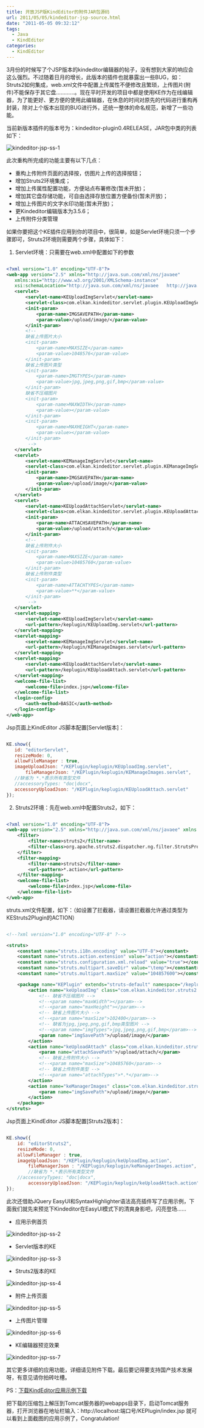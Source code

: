 ```yaml
---
title: 开放JSP版KindEditor的附件JAR包源码
url: 2011/05/05/kindeditor-jsp-source.html
date: "2011-05-05 09:32:12"
tags: 
  - Java
  - KindEditor
categories:
  - KindEditor
---
```


3月份的时候写了个JSP版本的kindeditor编辑器的帖子，没有想到大家的响应会这么强烈。不过随着日月的增长，此版本的插件也就暴露出一些BUG，如：Struts2如何集成，web.xml文件中配置上传属性不便修改且繁琐，上传图片(附件)不能保存于其它盘…………。现在平时开发的项目中都是使用KE作为在线编辑器，为了能更好、更方便的使用此编辑器，在休息的时间对原先的代码进行重构再封装，除对上个版本出现的BUG进行外，还统一整体的命名规范，新增了一些功能。

<!--more-->
 
当前新版本插件的版本号为：kindeditor-plugin0.4RELEASE，JAR包中类的列表如下：
 
![kindeditor-jsp-ss-1](http://imgs.lisenhui.cn/2011/05-05-kindeditor-jsp-ss-1.png)
 
 此次重构所完成的功能主要有以下几点：
* 重构上传附件页面的选择按，仿图片上传的选择按钮；
* 增加Struts2环境集成；
* 增加上传属性配置功能，方便站点布署修改(暂未开放)；
* 增加其它盘存储功能，可自由选择存放位置方便备份(暂未开放)；
* 增加上传图片的文字水印功能(暂未开放)；
* 更Kindeditor编辑版本为3.5.6；
* 上传附件分类管理
 
如果你要把这个KE插件应用到你的项目中，很简单，如是Servlet环境只须一个步骤即可，Struts2环境则需要两个步骤，具体如下：
 
1. Servlet环境：只需要在web.xml中配置如下的参数
 
 ```xml
 
<?xml version="1.0" encoding="UTF-8"?>
<web-app version="2.5" xmlns="http://java.sun.com/xml/ns/javaee"
	xmlns:xsi="http://www.w3.org/2001/XMLSchema-instance"
	xsi:schemaLocation="http://java.sun.com/xml/ns/javaee   http://java.sun.com/xml/ns/javaee/web-app_2_5.xsd">	
	<servlet>
		<servlet-name>KEUploadImgServlet</servlet-name>
		<servlet-class>com.elkan.kindeditor.servlet.plugin.KEUploadImgServlet</servlet-class>
		<init-param>
			<param-name>IMGSAVEPATH</param-name>
			<param-value>/upload/image/</param-value>
		</init-param>
		<!-- 
		缺省上传图片大小
		<init-param>
			<param-name>MAXSIZE</param-name>
			<param-value>1048576</param-value>
		</init-param>
		缺省上传图片类型
		<init-param>
			<param-name>IMGTYPES</param-name>
			<param-value>jpg,jpeg,png,gif,bmp</param-value>
		</init-param>
		缺省不压缩图片
		<init-param>
			<param-name>MAXWIDTH</param-name>
			<param-value></param-value>
		</init-param>
		<init-param>
			<param-name>MAXHEIGHT</param-name>
			<param-value></param-value>
		</init-param>
		 -->
	</servlet>
	<servlet>
		<servlet-name>KEManageImgServlet</servlet-name>
		<servlet-class>com.elkan.kindeditor.servlet.plugin.KEManageImgServlet</servlet-class>
		<init-param>
			<param-name>IMGSAVEPATH</param-name>
			<param-value>/upload/image/</param-value>
		</init-param>
	</servlet>
	<servlet>
		<servlet-name>KEUploadAttachServlet</servlet-name>
		<servlet-class>com.elkan.kindeditor.servlet.plugin.KEUploadAttachServlet</servlet-class>
		<init-param>
			<param-name>ATTACHSAVEPATH</param-name>
			<param-value>/upload/attach/</param-value>
		</init-param>
		<!-- 
		缺省上传附件大小
		<init-param>
			<param-name>MAXSIZE</param-name>
			<param-value>10485760</param-value>
		</init-param>
		缺省上传附件类型
		<init-param>
			<param-name>ATTACHTYPES</param-name>
			<param-value>**</param-value>
		</init-param>
		 -->
	</servlet>
	<servlet-mapping>
		<servlet-name>KEUploadImgServlet</servlet-name>
		<url-pattern>/keplugin/KEUploadImg.servlet</url-pattern>
	</servlet-mapping>
	<servlet-mapping>
		<servlet-name>KEManageImgServlet</servlet-name>
		<url-pattern>/keplugin/KEManageImages.servlet</url-pattern>
	</servlet-mapping>
	<servlet-mapping>
		<servlet-name>KEUploadAttachServlet</servlet-name>
		<url-pattern>/keplugin/KEUploadAttach.servlet</url-pattern>
	</servlet-mapping>
	<welcome-file-list>
		<welcome-file>index.jsp</welcome-file>
	</welcome-file-list>
	<login-config>
		<auth-method>BASIC</auth-method>
	</login-config>
</web-app>
 
 ```

Jsp页面上KindEditor JS脚本配置[Servlet版本]：

 ```javascript
 
 KE.show({
	id: "editorServlet",
	resizeMode: 0,
	allowFileManager : true,
	imageUploadJson: "/KEPlugin/keplugin/KEUploadImg.servlet",
        fileManagerJson: "/KEPlugin/keplugin/KEManageImages.servlet",
	//缺省为 *.*表示所有类型文件
	//accessoryTypes: "doc|docx",
	accessoryUploadJson: "/KEPlugin/keplugin/KEUploadAttach.servlet"    		
});

```
2. Struts2环境：先在web.xml中配置Struts2，如下：

```xml

<?xml version="1.0" encoding="UTF-8"?>
<web-app version="2.5" xmlns="http://java.sun.com/xml/ns/javaee" xmlns:xsi="http://www.w3.org/2001/XMLSchema-instance" xsi:schemalocation="http://java.sun.com/xml/ns/javaee   http://java.sun.com/xml/ns/javaee/web-app_2_5.xsd">
	<filter>
		<filter-name>struts2</filter-name>
		<filter-class>org.apache.struts2.dispatcher.ng.filter.StrutsPrepareAndExecuteFilter</filter-class>	
	</filter>
	<filter-mapping>
		<filter-name>struts2</filter-name>
		<url-pattern>*.action</url-pattern>
	</filter-mapping>
	<welcome-file-list>
		<welcome-file>index.jsp</welcome-file>
	</welcome-file-list>
</web-app>

```

struts.xml文件配置，如下：（如设置了拦截器，请设置拦截器允许通过类型为KEStruts2Plugin的ACTION）

```xml

<!--?xml version="1.0" encoding="UTF-8" ?-->

<struts>
	<constant name="struts.i18n.encoding" value="UTF-8"></constant>
	<constant name="struts.action.extension" value="action"></constant>
	<constant name="struts.configuration.xml.reload" value="true"></constant>
	<constant name="struts.multipart.saveDir" value="\temp"></constant>
	<constant name="struts.multipart.maxSize" value="104857600"></constant>

	<package name="KEPlugin" extends="struts-default" namespace="/keplugin">
		<action name="keUploadImg" class="com.elkan.kindeditor.struts2.plugin.KEUploadImgAction">
			<!-- 缺省不压缩图片 -->
			<!--<param name="maxWidth"></param>-->
			<!--<param name="maxHeight"></param>-->
			<!-- 缺省上传图片大小 -->
			<!--<param name="maxSize">102400</param>-->
			<!-- 缺省为jpg,jpeg,png,gif,bmp类型图片 -->
			<!--<param name="imgTypes">jpg,jpeg,png,gif,bmp</param>-->
			<param name="imgSavePath">/upload/image/</param>
		</action>
		<action name="keUploadAttach" class="com.elkan.kindeditor.struts2.plugin.KEUploadAttachAction">
			<param name="attachSavePath">/upload/attach/</param>
			<!-- 缺省上传附件大小 -->
			<!--<param name="maxSize">10485760</param>-->
			<!-- 缺省上传附件类型 -->
			<!--<param name="attachTypes">*.*</param>-->
		</action>
		<action name="keManagerImages" class="com.elkan.kindeditor.struts2.plugin.KEManageImgAction">
			<param name="imgSavePath">/upload/image/</param>
		</action>
	</package>
</struts>

```

Jsp页面上KindEditor JS脚本配置[Struts2版本]：

```javascript

KE.show({
	id: "editorStruts2",
	resizeMode: 0,
	allowFileManager : true,
	imageUploadJson: "/KEPlugin/keplugin/keUploadImg.action",
    	fileManagerJson : "/KEPlugin/keplugin/keManagerImages.action",
    	//缺省为 *.*表示所有类型文件
	//accessoryTypes: "doc|docx",
        accessoryUploadJson: "/KEPlugin/keplugin/keUploadAttach.action"    		
});

```

此次还借助JQuery EasyUI和SyntaxHighlighter语法高亮插件写了应用示例，下面我们就先来预览下Kindeditor在EasyUI模式下的清爽身影吧，闪亮登场……

* 应用示例首页

![kindeditor-jsp-ss-2](http://imgs.lisenhui.cn/2011/05-05-kindeditor-jsp-ss-2.png)

* Servlet版本的KE

![kindeditor-jsp-ss-3](http://imgs.lisenhui.cn/2011/05-05-kindeditor-jsp-ss-3.png)

* Struts2版本的KE

![kindeditor-jsp-ss-4](http://imgs.lisenhui.cn/2011/05-05-kindeditor-jsp-ss-4.png)

* 附件上传页面

![kindeditor-jsp-ss-5](http://imgs.lisenhui.cn/2011/05-05-kindeditor-jsp-ss-5.png)

* 上传图片管理

![kindeditor-jsp-ss-6](http://imgs.lisenhui.cn/kindeditor-jsp-ss-6.png)

* KE编辑器预览效果

![kindeditor-jsp-ss-7](http://imgs.lisenhui.cn/2011/05-05-kindeditor-jsp-ss-7.png)

其它更多详细的应用功能，详细请见附件下载。最后要记得要支持国产技术发展呀，有意见请你拍砖吐槽。

PS：[下载KindEditor应用示例下载](http://download.csdn.net/download/lisenhui_19/3689869)
 
 把下载的压缩包上解压到Tomcat服务器的webapps目录下，启动Tomcat服务器，打开浏览器在地址栏输入：http://localhost:端口号/KEPlugin/index.jsp 就可以看到上面截图的应用示例了，Congratulation! 
